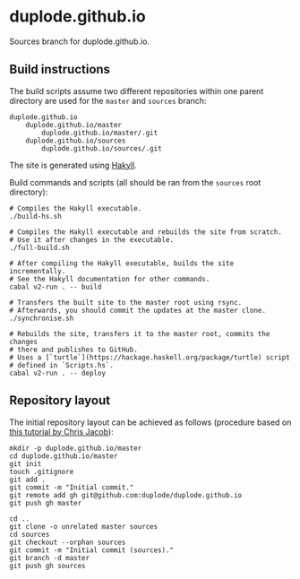 duplode.github.io
=================

Sources branch for duplode.github.io.

Build instructions
------------------

The build scripts assume two different repositories within one parent
directory are used for the `master` and `sources` branch:

    duplode.github.io
        duplode.github.io/master
            duplode.github.io/master/.git
        duplode.github.io/sources
            duplode.github.io/sources/.git

The site is generated using [Hakyll](http://jaspervdj.be/hakyll/).

Build commands and scripts (all should be ran from the `sources` root
directory):

    # Compiles the Hakyll executable.
    ./build-hs.sh

    # Compiles the Hakyll executable and rebuilds the site from scratch.
    # Use it after changes in the executable.
    ./full-build.sh

    # After compiling the Hakyll executable, builds the site incrementally.
    # See the Hakyll documentation for other commands.
    cabal v2-run . -- build

    # Transfers the built site to the master root using rsync.
    # Afterwards, you should commit the updates at the master clone.
    ./synchronise.sh

    # Rebuilds the site, transfers it to the master root, commits the changes
    # there and publishes to GitHub.
    # Uses a [`turtle`](https://hackage.haskell.org/package/turtle) script
    # defined in `Scripts.hs`.
    cabal v2-run . -- deploy

Repository layout
-----------------

The initial repository layout can be achieved as follows (procedure based on
[this tutorial by Chris Jacob](https://gist.github.com/chrisjacob/833223)):

    mkdir -p duplode.github.io/master
    cd duplode.github.io/master
    git init
    touch .gitignore
    git add .
    git commit -m "Initial commit."
    git remote add gh git@github.com:duplode/duplode.github.io
    git push gh master

    cd ..
    git clone -o unrelated master sources
    cd sources
    git checkout --orphan sources
    git commit -m "Initial commit (sources)."
    git branch -d master
    git push gh sources
